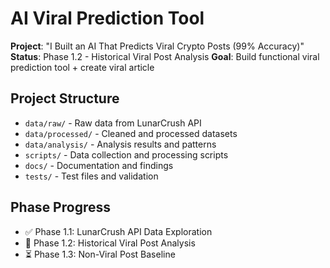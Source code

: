 # AI Viral Prediction Tool

**Project**: "I Built an AI That Predicts Viral Crypto Posts (99% Accuracy)"
**Status**: Phase 1.2 - Historical Viral Post Analysis
**Goal**: Build functional viral prediction tool + create viral article

## Project Structure
- `data/raw/` - Raw data from LunarCrush API
- `data/processed/` - Cleaned and processed datasets
- `data/analysis/` - Analysis results and patterns
- `scripts/` - Data collection and processing scripts
- `docs/` - Documentation and findings
- `tests/` - Test files and validation

## Phase Progress
- ✅ Phase 1.1: LunarCrush API Data Exploration
- 🔄 Phase 1.2: Historical Viral Post Analysis
- ⏳ Phase 1.3: Non-Viral Post Baseline
